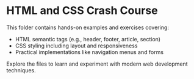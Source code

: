 # HTML and CSS Crash Course

This folder contains hands-on examples and exercises covering:
- HTML semantic tags (e.g., header, footer, article, section)
- CSS styling including layout and responsiveness
- Practical implementations like navigation menus and forms

Explore the files to learn and experiment with modern web development techniques.

